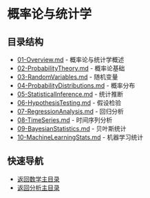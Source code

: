 # 概率论与统计学

## 目录结构

- [01-Overview.md](01-Overview.md) - 概率论与统计学概述
- [02-ProbabilityTheory.md](02-ProbabilityTheory.md) - 概率论基础
- [03-RandomVariables.md](03-RandomVariables.md) - 随机变量
- [04-ProbabilityDistributions.md](04-ProbabilityDistributions.md) - 概率分布
- [05-StatisticalInference.md](05-StatisticalInference.md) - 统计推断
- [06-HypothesisTesting.md](06-HypothesisTesting.md) - 假设检验
- [07-RegressionAnalysis.md](07-RegressionAnalysis.md) - 回归分析
- [08-TimeSeries.md](08-TimeSeries.md) - 时间序列分析
- [09-BayesianStatistics.md](09-BayesianStatistics.md) - 贝叶斯统计
- [10-MachineLearningStats.md](10-MachineLearningStats.md) - 机器学习统计

## 快速导航

- [返回数学主目录](../README.md)
- [返回分析主目录](../../README.md)
